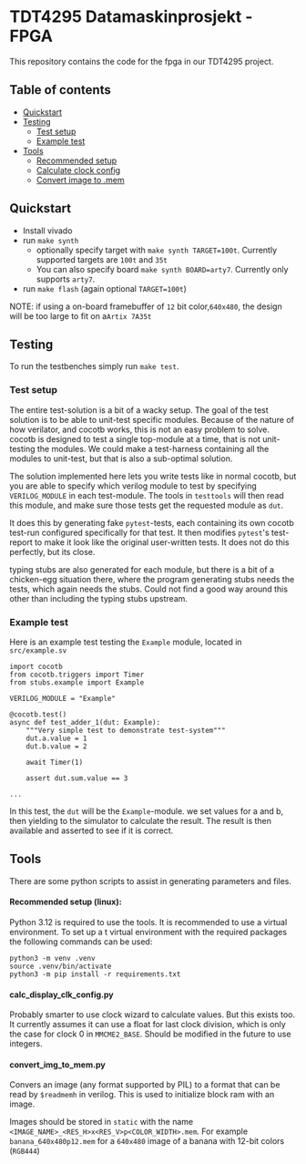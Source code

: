 # TDT4295 Datamaskinprosjekt - FPGA

This repository contains the code for the fpga in our TDT4295 project.

## Table of contents
* [Quickstart](#quickstart)
* [Testing](#testing)
    * [Test setup](#test-setup)
    * [Example test](#example-test) 
* [Tools](#tools)
    * [Recommended setup](#recommended-setup-linux)
    * [Calculate clock config](#calc_display_clk_configpy)
    * [Convert image to .mem](#convert_img_to_mempy)


## Quickstart

* Install vivado
* run `make synth`
  * optionally specify target with `make synth TARGET=100t`. Currently supported targets are `100t` and `35t`
  * You can also specify board `make synth BOARD=arty7`. Currently only supports `arty7`.
* run `make flash` (again optional `TARGET=100t`)

NOTE: if using a on-board framebuffer of `12` bit color,`640x480`, the design will be too large to fit on a`Artix 7A35t`

## Testing

To run the testbenches simply run `make test`.

### Test setup
The entire test-solution is a bit of a wacky setup.
The goal of the test solution is to be able to unit-test specific modules.
Because of the nature of how verilator, and cocotb works, this is not an
easy problem to solve. cocotb is designed to test a single top-module at
a time, that is not unit-testing the modules. We could make a test-harness
containing all the modules to unit-test, but that is also a sub-optimal
solution.

The solution implemented here lets you write tests like in normal cocotb,
but you are able to specify which verilog module to test by specifying
`VERILOG_MODULE` in each test-module. The tools in `testtools` will then
read this module, and make sure those tests get the requested module as
`dut`.

It does this by generating fake `pytest`-tests, each containing its own
cocotb test-run configured specifically for that test. It then modifies
`pytest`'s test-report to make it look like the original user-written
tests. It does not do this perfectly, but its close.

typing stubs are also generated for each module, but there is a bit of
a chicken-egg situation there, where the program generating stubs
needs the tests, which again needs the stubs. Could not find a good
way around this other than including the typing stubs upstream.

### Example test

Here is an example test testing the `Example` module, located in
`src/example.sv`

    import cocotb
    from cocotb.triggers import Timer
    from stubs.example import Example

    VERILOG_MODULE = "Example"

    @cocotb.test()
    async def test_adder_1(dut: Example):
        """Very simple test to demonstrate test-system"""
        dut.a.value = 1
        dut.b.value = 2

        await Timer(1)

        assert dut.sum.value == 3

    ...

In this test, the `dut` will be the `Example`-module. we set values for
a and b, then yielding to the simulator to calculate the result. The
result is then available and asserted to see if it is correct.


## Tools

There are some python scripts to assist in generating parameters and files.

#### Recommended setup (linux):
Python 3.12 is required to use the tools. It is recommended to use a virtual environment.
To set up a t virtual environment with the required packages the following commands can be used:

    python3 -m venv .venv
    source .venv/bin/activate
    python3 -m pip install -r requirements.txt

#### calc_display_clk_config.py
Probably smarter to use clock wizard to calculate values. But this exists too. It currently assumes it can use a float for last clock division, which is only the case for clock 0 in `MMCME2_BASE`. Should be modified in the future to use integers.

#### convert_img_to_mem.py
Convers an image (any format supported by PIL) to a format that can be read by `$readmemh` in verilog. This is used to initialize block ram with an image.

Images should be stored in `static` with the name `<IMAGE_NAME>_<RES_H>x<RES_V>p<COLOR_WIDTH>.mem`. For example `banana_640x480p12.mem` for a `640x480` image of a banana with 12-bit colors (`RGB444`)

